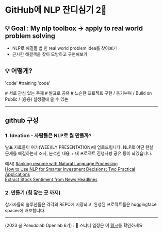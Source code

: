 
# GitHub에 NLP 잔디심기 2👋   

## 💡 Goal : My nlp toolbox → **apply** to real world problem solving

- NLP로 해결될 법 한 real world problem idea를 찾아보기
- 근사한 해결책을 찾아 모방하고 구현해보기 


## 💡 어떻게?  

'code' 
\#training
'code'

 \# 서로 관심 있는 주제 \# 발표로 공유 \# 느슨한 프로젝트 구현 / 동기부여 / Build on Public / (응용) 실생활에 쓸 수 있는


---
## github 구성

### 1. Ideation - 사람들은 NLP로 뭘 만들까?

발표 자료들이 여기(WEEKLY PRESENTATION)에 업로드됩니다. 
NLP로 어떤 현실 문제를 해결하는지 조사, 분석한 내용 + 내 프로젝트 진행사항 공유 등이 되겠습니다. 

예시)
[Ranking resume with Natural Language Processing](https://medium.com/@cheikhgueyewane_38422/ranking-resume-with-natural-language-processing-8c4ce7dbda55)  
[How to Use NLP for Smarter Investment Decisions: Two Practical Applications](https://medium.datadriveninvestor.com/how-to-use-nlp-for-smarter-investment-decisions-two-practical-applications-514e9db528c9)   
[Extract Stock Sentiment from News Headlines](https://app.datacamp.com/learn/projects/611)  

### 2. 만들기 (힘 닿는 곳 까지)   

참가자들의 솔루션들은 각각의 REPO에 저장되고, 완성된 프로젝트들은 huggingface spaces에 배포합니다. 

--- 

(2023 봄 Pseudolab Openlab 6기) : 🔭 스터디 일정은 이 [링크](https://pseudo-lab.com/NLP-2-c5158177879c4bcab6e4106c053b44f5
)를 확인하세요   


